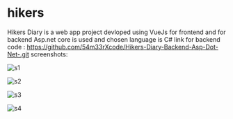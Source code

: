 # hikers
Hikers Diary is a web app project devloped using VueJs for frontend and
for backend Asp.net core is used and chosen language is C# link for backend code : https://github.com/54m33rXcode/Hikers-Diary-Backend-Asp-Dot-Net-.git 
screenshots:

![s1](https://github.com/54m33rXcode/Hikers-Diary-Frontend-VueJs-/assets/89716135/76344e3a-5a61-4f6e-8770-6306800a07f2)


![s2](https://github.com/54m33rXcode/Hikers-Diary-Frontend-VueJs-/assets/89716135/f5fd6212-c337-4122-8df2-776bf6e8332d)

![s3](https://github.com/54m33rXcode/Hikers-Diary-Frontend-VueJs-/assets/89716135/d0f89981-7df6-4b21-9cf6-19157308a4da)

![s4](https://github.com/54m33rXcode/Hikers-Diary-Frontend-VueJs-/assets/89716135/42d57527-685a-48b4-bc26-a6f8fd07f836)
